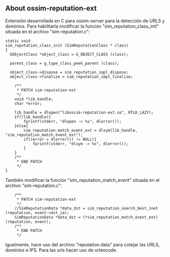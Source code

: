 About ossim-reputation-ext
-----------------------

Extensión desarrollada en C para ossim-server para la detección de URLS y dominios.
Para habilitarla modificar la función "sim_reputation_class_init" situada en el archivo "sim-reputation.c":

```
static void
sim_reputation_class_init (SimReputationClass * class)
{
  GObjectClass *object_class = G_OBJECT_CLASS (class);

  parent_class = g_type_class_peek_parent (class);

  object_class->dispose = sim_reputation_impl_dispose;
  object_class->finalize = sim_reputation_impl_finalize;
  
	/**
	 * PATCH sim-reputation-ext
	 */
	void *lib_handle;
	char *error;

	lib_handle = dlopen("libossim-reputation-ext.so", RTLD_LAZY);
	if(!lib_handle){
		fprintf(stderr, "dlopen -> %s", dlerror());
	}else{
		sim_reputation_match_event_ext = dlsym(lib_handle, "sim_reputation_match_event_ext");
		if((error = dlerror()) != NULL){
			fprintf(stderr, "dlsym -> %s", dlerror());
		}
	}
	/**
	 * END PATCH
	 */
}
```

También modificar la función "sim_reputation_match_event" situada en el archivo "sim-reputation.c":

```
	/**
	 * PATCH sim-reputation-ext
	 */
	//SimReputationData *data_dst = sim_reputation_search_best_inet (reputation, event->dst_ia);
	SimReputationData *data_dst = (*sim_reputation_match_event_ext)(reputation, event);
	/**
	 * END PATCH
	 */
```
 
Igualmente, hace uso del archivo "reputation.data" para cotejar las URLS, dominios e IPS.
Para las urls hacer uso de urlencode.